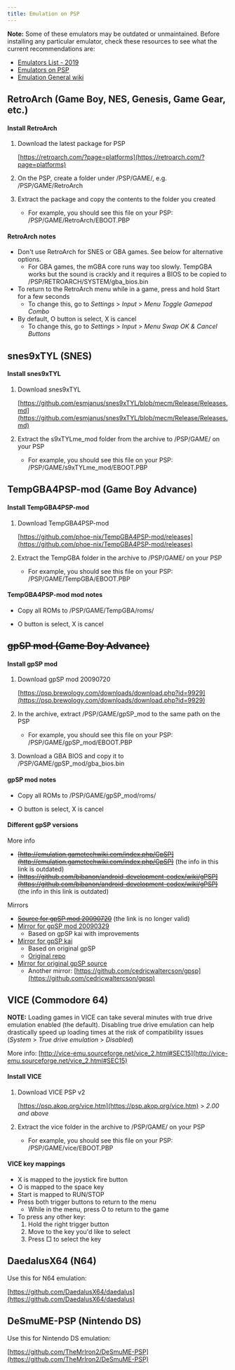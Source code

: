 ```yaml
---
title: Emulation on PSP
---
```


**Note:** Some of these emulators may be outdated or unmaintained. Before installing
any particular emulator, check these resources to see what the current recommendations
are:

- [Emulators List - 2019](http://wololo.net/talk/viewtopic.php?f=47&t=44039)
- [Emulators on PSP](http://emulation.gametechwiki.com/index.php/Emulators_on_PSP)
- [Emulation General wiki](http://emulation.gametechwiki.com/index.php/Main_Page)


## RetroArch (Game Boy, NES, Genesis, Game Gear, etc.)

#### Install RetroArch

1. Download the latest package for PSP

    [https://retroarch.com/?page=platforms](https://retroarch.com/?page=platforms)

1. On the PSP, create a folder under /PSP/GAME/, e.g. /PSP/GAME/RetroArch

1. Extract the package and copy the contents to the folder you created

    - For example, you should see this file on your PSP: /PSP/GAME/RetroArch/EBOOT.PBP


#### RetroArch notes

- Don't use RetroArch for SNES or GBA games. See below for alternative options.
    - For GBA games, the mGBA core runs way too slowly. TempGBA works but the sound is crackly and it requires a BIOS to be copied to /PSP/RETROARCH/SYSTEM/gba_bios.bin
- To return to the RetroArch menu while in a game, press and hold Start for a few seconds
    - To change this, go to *Settings* > *Input* > *Menu Toggle Gamepad Combo*
- By default, O button is select, X is cancel
    - To change this, go to *Settings* > *Input* > *Menu Swap OK & Cancel Buttons*



## snes9xTYL (SNES)

#### Install snes9xTYL

1. Download snes9xTYL

    [https://github.com/esmjanus/snes9xTYL/blob/mecm/Release/Releases.md](https://github.com/esmjanus/snes9xTYL/blob/mecm/Release/Releases.md)

1. Extract the s9xTYLme_mod folder from the archive to /PSP/GAME/ on your PSP

    - For example, you should see this file on your PSP: /PSP/GAME/s9xTYLme_mod/EBOOT.PBP



## TempGBA4PSP-mod (Game Boy Advance)

#### Install TempGBA4PSP-mod

1. Download TempGBA4PSP-mod

    [https://github.com/phoe-nix/TempGBA4PSP-mod/releases](https://github.com/phoe-nix/TempGBA4PSP-mod/releases)

1. Extract the TempGBA folder in the archive to /PSP/GAME/ on your PSP

    - For example, you should see this file on your PSP: /PSP/GAME/TempGBA/EBOOT.PBP


#### TempGBA4PSP-mod mod notes

- Copy all ROMs to /PSP/GAME/TempGBA/roms/

- O button is select, X is cancel



## ~~gpSP mod (Game Boy Advance)~~

#### Install gpSP mod

1. Download gpSP mod 20090720

    [https://psp.brewology.com/downloads/download.php?id=9929](https://psp.brewology.com/downloads/download.php?id=9929)

1. In the archive, extract /PSP/GAME/gpSP_mod to the same path on the PSP

    - For example, you should see this file on your PSP: /PSP/GAME/gpSP_mod/EBOOT.PBP

1. Download a GBA BIOS and copy it to /PSP/GAME/gpSP_mod/gba_bios.bin


#### gpSP mod notes

- Copy all ROMs to /PSP/GAME/gpSP_mod/roms/

- O button is select, X is cancel


#### Different gpSP versions

More info
- ~~[http://emulation.gametechwiki.com/index.php/GpSP](http://emulation.gametechwiki.com/index.php/GpSP)~~ (the info in this link is outdated)
- ~~[https://github.com/bibanon/android-development-codex/wiki/gPSP](https://github.com/bibanon/android-development-codex/wiki/gPSP)~~ (the info in this link is outdated)

Mirrors
- ~~[Source for gpSP mod 20090720](http://web.archive.org/web/20100114113349/http://www.csync.net/service/file/view.cgi?id=1248059846)~~ (the link is no longer valid)
- [Mirror for gpSP mod 20090329](https://github.com/BASLQC/gPSP-mod)
    - Based on gpSP kai with improvements
- [Mirror for gpSP kai](https://github.com/uberushaximus/gpsp-kai)
    - Based on original gpSP
    - [Original repo](https://osdn.net/projects/gpsp-kai/scm/svn/tree/head/trunk/)
- [Mirror for original gpSP source](https://github.com/BASLQC/gPSP)
    - Another mirror: [https://github.com/cedricwaltercson/gpsp](https://github.com/cedricwaltercson/gpsp)



## VICE (Commodore 64)

**NOTE:** Loading games in VICE can take several minutes with true drive emulation enabled (the default). Disabling true
drive emulation can help drastically speed up loading times at the risk of compatibility issues (*System* >
*True drive emulation* > *Disabled*)

More info: [http://vice-emu.sourceforge.net/vice_2.html#SEC15](http://vice-emu.sourceforge.net/vice_2.html#SEC15)


#### Install VICE

1. Download VICE PSP v2

    [https://psp.akop.org/vice.htm](https://psp.akop.org/vice.htm) > *2.00 and above*

1. Extract the vice folder in the archive to /PSP/GAME/ on your PSP

    - For example, you should see this file on your PSP: /PSP/GAME/vice/EBOOT.PBP


#### VICE key mappings

- X is mapped to the joystick fire button
- O is mapped to the space key
- Start is mapped to RUN/STOP
- Press both trigger buttons to return to the menu
    - While in the menu, press O to return to the game
- To press any other key:
    1. Hold the right trigger button
    1. Move to the key you'd like to select
    1. Press □ to select the key


## DaedalusX64 (N64)

Use this for N64 emulation:

[https://github.com/DaedalusX64/daedalus](https://github.com/DaedalusX64/daedalus)



## DeSmuME-PSP (Nintendo DS)

Use this for Nintendo DS emulation:

[https://github.com/TheMrIron2/DeSmuME-PSP](https://github.com/TheMrIron2/DeSmuME-PSP)
